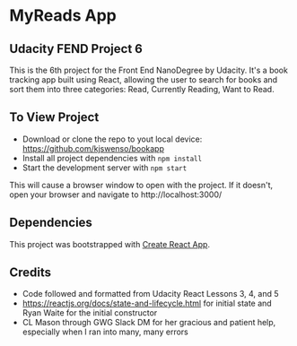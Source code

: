 # MyReads App
## Udacity FEND Project 6

This is the 6th project for the Front End NanoDegree by Udacity. It's a book tracking app built using React, allowing the user to search for books and sort them into three categories: Read, Currently Reading, Want to Read. 

## To View Project

* Download or clone the repo to yout local device: https://github.com/kjswenso/bookapp
* Install all project dependencies with `npm install`
* Start the development server with `npm start`

This will cause a browser window to open with the project. If it doesn't, open your browser and navigate to http://localhost:3000/

## Dependencies 

This project was bootstrapped with [Create React App](https://github.com/facebookincubator/create-react-app). 

## Credits

* Code followed and formatted from Udacity React Lessons 3, 4, and 5
* https://reactjs.org/docs/state-and-lifecycle.html for initial state and Ryan Waite for the initial constructor 
* CL Mason through GWG Slack DM for her gracious and patient help, especially when I ran into many, many errors 